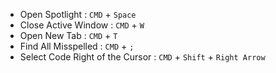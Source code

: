 
* Open Spotlight : ```CMD``` + ```Space```
* Close Active Window : ```CMD``` + ```W ```
* Open New Tab : ```CMD``` + ```T ```
* Find All Misspelled : ```CMD``` + ```; ```
* Select Code Right of the Cursor : ```CMD``` + ```Shift``` + ```Right Arrow```